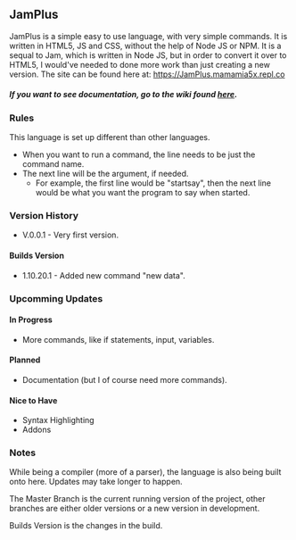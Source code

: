 ## **JamPlus**
JamPlus is a simple easy to use language, with very simple commands. It is written in HTML5, JS and CSS, without the help of Node JS or NPM. It is a sequal to Jam, which is written in Node JS, but in order to convert it over to HTML5, I would've needed to done more work than just creating a new version. The site can be found here at: https://JamPlus.mamamia5x.repl.co


##### *If you want to see documentation, go to the wiki found [here](https://github.com/mamamia5x/JamPlus/wiki).*

### Rules
This language is set up different than other languages.
- When you want to run a command, the line needs to be just the command name.
- The next line will be the argument, if needed.
  - For example, the first line would be "startsay", then the next line would be what you want the program to say when started.

### Version History
* V.0.0.1 - Very first version.

#### Builds Version

* 1.10.20.1 - Added new command "new data".

### Upcomming Updates
#### In Progress
  * More commands, like if statements, input, variables.
#### Planned
  * Documentation (but I of course need more commands).
#### Nice to Have
  * Syntax Highlighting
  * Addons

### Notes
While being a compiler (more of a parser), the language is also being built onto here. Updates may take longer to happen.

The Master Branch is the current running version of the project, other branches are either older versions or a new version in development.

Builds Version is the changes in the build.
